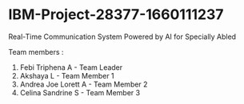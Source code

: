 # IBM-Project-28377-1660111237
Real-Time Communication System Powered by AI for Specially Abled

Team members :
  1. Febi Triphena A - Team Leader
  2. Akshaya L - Team Member 1
  3. Andrea Joe Lorett A - Team Member 2
  4. Celina Sandrine S - Team Member 3
